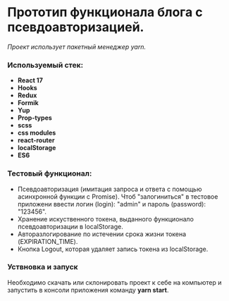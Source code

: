 # Прототип функционала блога с псевдоавторизацией.
_Проект использует пакетный менеджер yarn._

### Используемый стек:
* **React 17**
* **Hooks**
* **Redux**
* **Formik**
* **Yup**
* **Prop-types**
* **scss**
* **css modules**
* **react-router**
* **localStorage**
* **ES6**


### Тестовый функционал:
* Псевдоавторизация (имитация запроса и ответа с помощью асинхронной функции с Promise). Чтоб "залогиниться" в тестовое приложени
ввести логин (login): "admin" и пароль (password): "123456".
* Хранение искуственного токена, выданного функционало псевдоавторизации в localStorage.
* Авторазлогирование по истечении срока жизни токена (EXPIRATION_TIME).
* Кнопка Logout, которая удаляет запись токена из localStorage.


### Уствновка и запуск
Необходимо скачать или склонировать проект к себе на компьютер и запустить в консоли приложения команду **yarn start**.
